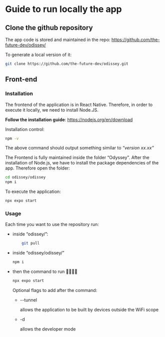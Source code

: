 # Guide to run locally the app

## Clone the github repository

The app code is stored and maintained in the repo: https://github.com/the-future-dev/odissey/

To generate a local version of it:

```bash
git clone https://github.com/the-future-dev/odissey.git
```

## Front-end

### Installation

The frontend of the application is in React Native. Therefore, in order to execute it locally, we need to install Node.JS.

**Follow the installation guide**: https://nodejs.org/en/download

Installation control:

```bash
npm -v
```

 The above command should output something similar to *“version xx.xx”* 

The Frontend is fully maintained inside the folder “Odyssey". After the installation of Node.js, we have to install the package dependencies of the app. Therefore open the folder:

 

```bash
cd odissey/odissey
npm i
```

To execute the application:

```bash
npx expo start
```

### Usage

Each time you want to use the repository run:

- inside “odissey/”:
    
    ```bash
    	git pull
    ```
    
- inside “odissey/odissey/”
    
    ```bash
    npm i
    ```
    
- then the command to run 🏃🏼‍♀️💨
    
    ```bash
    npx expo start
    ```
    
    Optional flags to add after the command:
    
    - --tunnel
        
        allows the application to be built by devices outside the WiFi scope
        
    - -d
        
        allows the developer mode